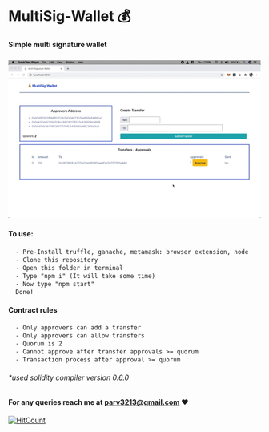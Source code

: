 # MultiSig-Wallet 💰

#### Simple multi signature wallet

### ![GIF](MultiSig-wallet-big.gif)

#### To use:

      - Pre-Install truffle, ganache, metamask: browser extension, node
      - Clone this repository
      - Open this folder in terminal
      - Type "npm i" (It will take some time)
      - Now type "npm start"
      Done!

#### Contract rules

      - Only approvers can add a transfer
      - Only approvers can allow transfers
      - Quorum is 2
      - Cannot approve after transfer approvals >= quorum
      - Transaction process after approval >= quorum

###### \*used solidity compiler version 0.6.0

#### For any queries reach me at parv3213@gmail.com ❤️
[![HitCount](http://hits.dwyl.com/parv3213/Multi-Signature-Wallet.svg)](http://hits.dwyl.com/parv3213/Multi-Signature-Wallet)
